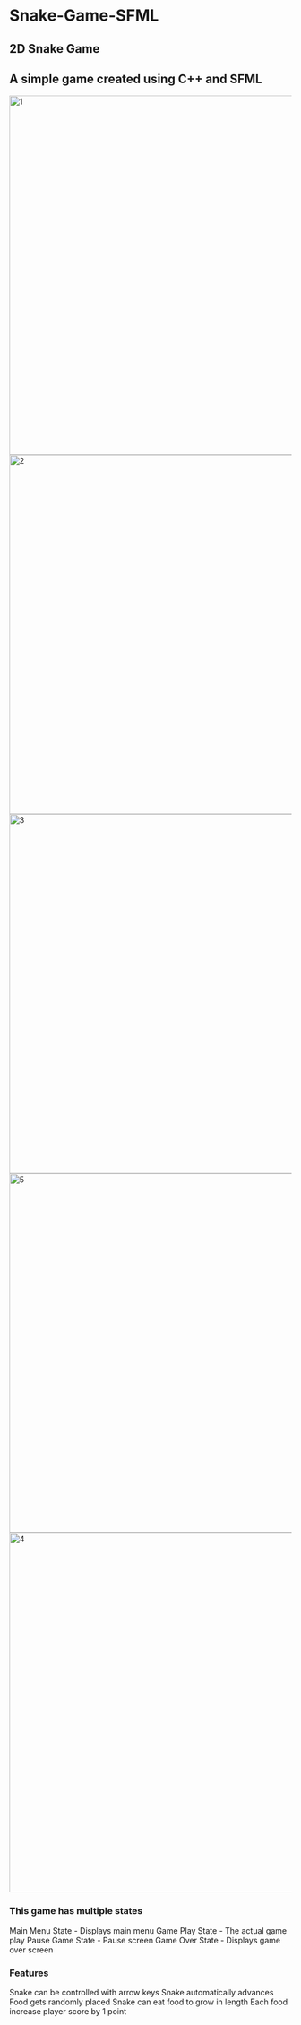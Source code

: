 # Snake-Game-SFML

## 2D Snake Game
## A simple game created using C++ and SFML

<img width="642" alt="1" src="https://github.com/shirb113/Snake-Game-SFML/assets/44223065/3d116597-673c-4edb-a065-64a9a559406f">

<img width="642" alt="2" src="https://github.com/shirb113/Snake-Game-SFML/assets/44223065/73d658ed-8456-4408-b413-2ce9d53078a3">

<img width="642" alt="3" src="https://github.com/shirb113/Snake-Game-SFML/assets/44223065/96d90d06-b31b-4b52-8862-93bd6277f44e">

<img width="642" alt="5" src="https://github.com/shirb113/Snake-Game-SFML/assets/44223065/790179c2-6edb-4fb4-8074-c1f698db1888">

<img width="642" alt="4" src="https://github.com/shirb113/Snake-Game-SFML/assets/44223065/b20dda07-e8c7-4181-b4eb-90515c56c9ac">

### This game has multiple states
Main Menu State - Displays main menu
Game Play State - The actual game play
Pause Game State - Pause screen
Game Over State - Displays game over screen
### Features
Snake can be controlled with arrow keys
Snake automatically advances
Food gets randomly placed
Snake can eat food to grow in length
Each food increase player score by 1 point
